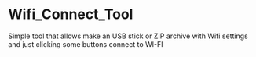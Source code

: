 # Wifi_Connect_Tool
Simple tool that allows make an USB stick or ZIP archive with Wifi settings and just clicking some buttons connect to WI-FI
